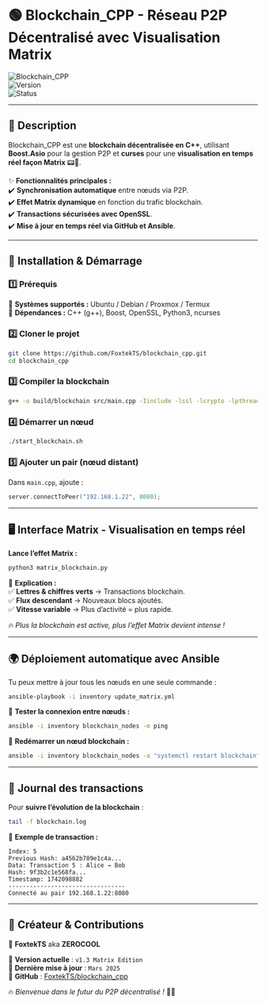 # 🟢 Blockchain_CPP - Réseau P2P Décentralisé avec Visualisation Matrix  

![Blockchain_CPP](https://img.shields.io/badge/Blockchain-C%2B%2B-blue.svg?style=for-the-badge)  
![Version](https://img.shields.io/badge/Version-v1.3--Matrix-green.svg?style=for-the-badge)  
![Status](https://img.shields.io/badge/Status-Active-success.svg?style=for-the-badge)  

---

## 🔗 **Description**  
Blockchain_CPP est une **blockchain décentralisée en C++**, utilisant **Boost.Asio** pour la gestion P2P et **curses** pour une **visualisation en temps réel façon Matrix** 📟💚.  

✨ **Fonctionnalités principales :**  
✔️ **Synchronisation automatique** entre nœuds via P2P.  
✔️ **Effet Matrix dynamique** en fonction du trafic blockchain.  
✔️ **Transactions sécurisées avec OpenSSL**.  
✔️ **Mise à jour en temps réel via GitHub et Ansible**.  

---

## 🚀 **Installation & Démarrage**  
### **1️⃣ Prérequis**  
📌 **Systèmes supportés :** Ubuntu / Debian / Proxmox / Termux  
📌 **Dépendances :** C++ (g++), Boost, OpenSSL, Python3, ncurses  

### **2️⃣ Cloner le projet**  
```bash
git clone https://github.com/FoxtekTS/blockchain_cpp.git
cd blockchain_cpp
```

### **3️⃣ Compiler la blockchain**  
```bash
g++ -o build/blockchain src/main.cpp -Iinclude -lssl -lcrypto -lpthread -lboost_system
```

### **4️⃣ Démarrer un nœud**  
```bash
./start_blockchain.sh
```

### **5️⃣ Ajouter un pair (nœud distant)**  
Dans `main.cpp`, ajoute :  
```cpp
server.connectToPeer("192.168.1.22", 8080);
```

---

## 🖥️ **Interface Matrix - Visualisation en temps réel**  
**Lance l’effet Matrix :**  
```bash
python3 matrix_blockchain.py
```
📌 **Explication :**  
✅ **Lettres & chiffres verts** → Transactions blockchain.  
✅ **Flux descendant** → Nouveaux blocs ajoutés.  
✅ **Vitesse variable** → Plus d’activité = plus rapide.  

🔥 *Plus la blockchain est active, plus l’effet Matrix devient intense !*  

---

## 🌍 **Déploiement automatique avec Ansible**  
Tu peux mettre à jour tous les nœuds en une seule commande :  
```bash
ansible-playbook -i inventory update_matrix.yml
```

🔹 **Tester la connexion entre nœuds :**  
```bash
ansible -i inventory blockchain_nodes -m ping
```
🔹 **Redémarrer un nœud blockchain :**  
```bash
ansible -i inventory blockchain_nodes -a "systemctl restart blockchain"
```

---

## 📜 **Journal des transactions**  
Pour **suivre l’évolution de la blockchain** :  
```bash
tail -f blockchain.log
```
📌 **Exemple de transaction :**  
```
Index: 5
Previous Hash: a4562b789e1c4a...
Data: Transaction 5 : Alice → Bob
Hash: 9f3b2c1e568fa...
Timestamp: 1742098882
---------------------------------
Connecté au pair 192.168.1.22:8080
```

---

## 👑 **Créateur & Contributions**  
🚀 **FoxtekTS** aka **ZEROCOOL**  

💾 **Version actuelle** : `v1.3 Matrix Edition`  
📅 **Dernière mise à jour** : `Mars 2025`  
🔗 **GitHub** : [FoxtekTS/blockchain_cpp](https://github.com/FoxtekTS/blockchain_cpp)  

🔥 *Bienvenue dans le futur du P2P décentralisé !* 🚀💾



















